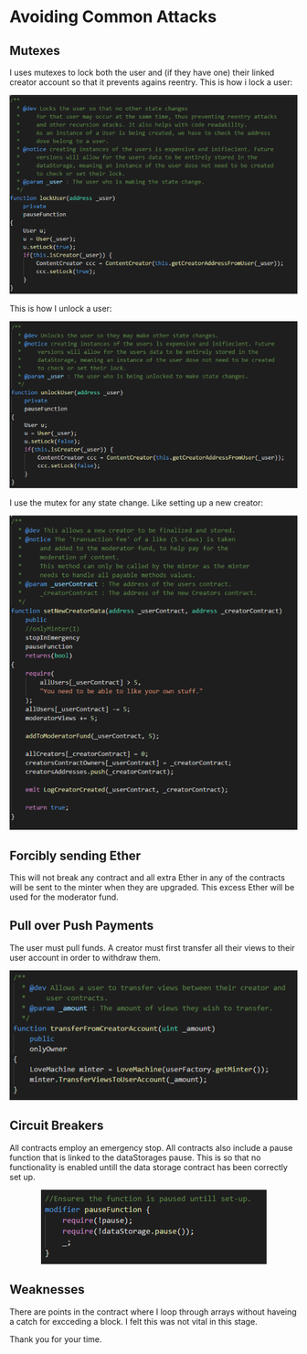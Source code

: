 # Avoiding Common Attacks

## Mutexes 
I uses mutexes to lock both the user and (if they have one) their linked creator account so that it prevents agains reentry. 
This is how i lock a user: 
<p align="center">  
  <img
   src="https://github.com/Nicca42/MVP/blob/master/img/LockUser.PNG" alt="User Lock"/>
  <br>
</p>

This is how I unlock a user:
<p align="center">  
  <img
   src="https://github.com/Nicca42/MVP/blob/master/img/UnLockUser.PNG" alt="User unlcok"/>
  <br>
</p>

I use the mutex for any state change. Like setting up a new creator:
<p align="center">  
  <img
   src="https://github.com/Nicca42/MVP/blob/master/img/usingMutex.PNG" alt="User unlcok"/>
  <br>
</p>

## Forcibly sending Ether
This will not break any contract and all extra Ether in any of the contracts will be sent to the minter when they are upgraded. This excess Ether will be used for the moderator fund. 

## Pull over Push Payments 
The user must pull funds. 
A creator must first transfer all their views to their user account in order to withdraw them. 
<p align="center">  
  <img
   src="https://github.com/Nicca42/MVP/blob/master/img/CreatorTransfer.PNG" alt="User unlcok"/>
  <br>
</p>


## Circuit Breakers
All contracts employ an emergency stop. 
All contracts also include a pause function that is linked to the dataStorages pause. This is so that no functionality is enabled untill the data storage contract has been correctly set up. 
<p align="center">  
  <img
   src="https://github.com/Nicca42/MVP/blob/master/img/PauseFunction.PNG" alt="User unlcok"/>
  <br>
</p>

## Weaknesses 
There are points in the contract where I loop through arrays without haveing a catch for excceding a block. I felt this was not vital in this stage. 

Thank you for your time.
